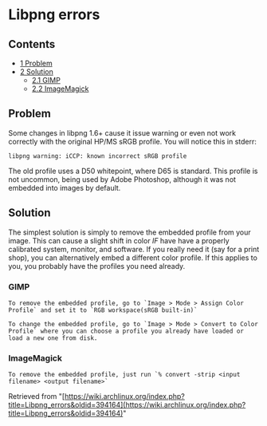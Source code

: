 # Libpng errors

## Contents

*   [1 Problem](#Problem)
*   [2 Solution](#Solution)
    *   [2.1 GIMP](#GIMP)
    *   [2.2 ImageMagick](#ImageMagick)

## Problem

Some changes in libpng 1.6+ cause it issue warning or even not work correctly with the original HP/MS sRGB profile. You will notice this in stderr:

 `libpng warning: iCCP: known incorrect sRGB profile` 

The old profile uses a D50 whitepoint, where D65 is standard. This profile is not uncommon, being used by Adobe Photoshop, although it was not embedded into images by default.

## Solution

The simplest solution is simply to remove the embedded profile from your image. This can cause a slight shift in color *IF* have have a properly calibrated system, monitor, and software. If you really need it (say for a print shop), you can alternatively embed a different color profile. If this applies to you, you probably have the profiles you need already.

### GIMP

	To remove the embedded profile, go to `Image > Mode > Assign Color Profile` and set it to `RGB workspace(sRGB built-in)`

	To change the embedded profile, go to `Image > Mode > Convert to Color Profile` where you can choose a profile you already have loaded or load a new one from disk.

### ImageMagick

	To remove the embedded profile, just run `% convert -strip <input filename> <output filename>`

Retrieved from "[https://wiki.archlinux.org/index.php?title=Libpng_errors&oldid=394164](https://wiki.archlinux.org/index.php?title=Libpng_errors&oldid=394164)"